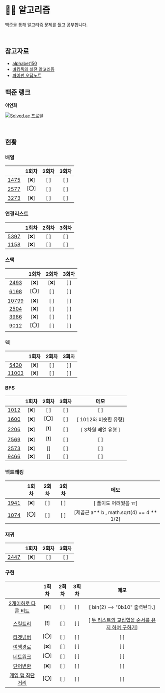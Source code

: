 # 🧙‍♀️ 알고리즘

백준을 통해 알고리즘 문제를 풀고 공부합니다.

<br>

## 참고자료 
  - [alphabet150](https://alphabet150.com/)
  - [바킹독의 실전 알고리즘](https://github.com/encrypted-def/basic-algo-lecture/blob/master/workbook.md)
  - [파이썬 오답노트](https://wholesale-rosehip-5b0.notion.site/239e707bd8664904bc5a46fbf01e83d6?pvs=4)


## 백준 랭크
**이연희**

[![Solved.ac
프로필](http://mazassumnida.wtf/api/v2/generate_badge?boj=lyh951212)](https://solved.ac/lyh951212)

<br>

## 현황

### 배열
|      | 1회차| 2회차| 3회차 |
| :--: | :--: | :--: | :--: |
|[1475](https://www.acmicpc.net/problem/1475)| [❌] | [ ] | [ ] |
|[2577](https://www.acmicpc.net/problem/2577)| [⭕] | [ ] | [ ] |
|[3273](https://www.acmicpc.net/problem/3273)| [❌] | [ ] | [ ] |


### 연결리스트
|      | 1회차| 2회차| 3회차 |
| :--: | :--: | :--: | :--: |
|[5397](https://www.acmicpc.net/problem/5397)| [❌] | [ ] | [ ] |
|[1158](https://www.acmicpc.net/problem/1158)| [❌] | [ ] | [ ] |

### 스택
|      | 1회차| 2회차| 3회차 |
| :--: | :--: | :--: | :--: |
|[2493](https://www.acmicpc.net/problem/2493)| [❌] | [❌] | [ ] |
|[6198](https://www.acmicpc.net/problem/6198)| [⭕] | [ ] | [ ] |
|[10799](https://www.acmicpc.net/problem/10799)| [❌] | [ ] | [ ] |
|[2504](https://www.acmicpc.net/problem/2504)| [❌] | [ ] | [ ] |
|[3986](https://www.acmicpc.net/problem/3986)| [❌] | [ ] | [ ] |
|[9012](https://www.acmicpc.net/problem/9012)| [⭕] | [ ] | [ ] |

### 덱
|      | 1회차| 2회차| 3회차 |
| :--: | :--: | :--: | :--: |
|[5430](https://www.acmicpc.net/problem/5430)| [❌] | [ ] | [ ] |
|[11003](https://www.acmicpc.net/problem/11003)| [❌] | [ ] | [ ] |

### BFS
|      | 1회차| 2회차| 3회차 | 메모 |
| :--: | :--: | :--: | :--: | :--: |
|[1012](https://www.acmicpc.net/problem/1012)| [❌] | [ ] | [ ] | [ ] |
|[1600](https://www.acmicpc.net/problem/1600)| [❌] | [⭕] | [ ] | [ 1012와 비슷한 유형] |
|[2206](https://www.acmicpc.net/problem/2206)| [❌] | [❗] | [ ] | [ 3차원 배열 유형 ] |
|[7569](https://www.acmicpc.net/problem/7569)| [❌] | [❗] | [ ] | [ ] |
|[2573](https://www.acmicpc.net/problem/2573)| [❌] | [] | [ ] | [ ] |
|[9466](https://www.acmicpc.net/problem/9466)| [❌] | [] | [ ] | [ ] |

### 백트래킹
|      | 1회차| 2회차| 3회차 | 메모 |
| :--: | :--: | :--: | :--: | :--: |
|[1941](https://www.acmicpc.net/problem/1941)| [❌] | [ ] | [ ] | [ 풀이도 어려웠음 ㅠ] |
|[1074](https://www.acmicpc.net/problem/1074)| [⭕] | [ ] | [ ] | [제곱근 a** b , math.sqrt(4) == 4 ** 1/2] |

### 재귀
|      | 1회차| 2회차| 3회차 |
| :--: | :--: | :--: | :--: |
|[2447](https://www.acmicpc.net/problem/2447)| [❌] | [ ] | [ ] |


### 구현
|      | 1회차| 2회차| 3회차 | 메모 |
| :--: | :--: | :--: | :--: | :--: |
|[2개이하로 다른 비트](https://school.programmers.co.kr/tryouts/72111/challenges?language=python3)| [❌] | [ ] | [ ] | [ bin(2) --> "0b10" 출력된다.] |
|[스킬트리](https://school.programmers.co.kr/tryouts/72112/challenges?language=python3)| [❗] | [ ] | [ ] | [ [두 리스트의 교집합을 순서를 유지 하여 구하기](https://bio-info.tistory.com/114)] |
|[타겟넘버](https://school.programmers.co.kr/tryouts/72114/challenges)| [⭕] | [ ] | [ ] | [ ] |
|[여행경로](https://school.programmers.co.kr/tryouts/72115/challenges?language=python3)| [❌] | [ ] | [ ] | [ ] |
|[네트워크](https://school.programmers.co.kr/tryouts/72116/challenges?language=python3)| [⭕] | [ ] | [ ] | [ ] |
|[단어변환](https://school.programmers.co.kr/tryouts/72118/challenges?language=python3)| [❌] | [ ] | [ ] | [ ] |
|[게임 맵 최단거리](https://school.programmers.co.kr/tryouts/72119/challenges?language=python3)| [⭕] | [ ] | [ ] | [ ] |



